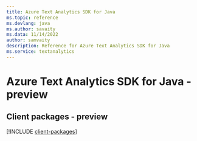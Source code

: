 ```yaml
---
title: Azure Text Analytics SDK for Java
ms.topic: reference
ms.devlang: java
ms.author: savaity
ms.data: 11/14/2022
author: samvaity
description: Reference for Azure Text Analytics SDK for Java
ms.service: textanalytics
---
```

# Azure Text Analytics SDK for Java - preview

## Client packages - preview
[!INCLUDE [client-packages](text-analytics-client-index.md)]